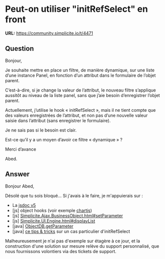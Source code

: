 # Peut-on utiliser "initRefSelect" en front

**URL:** https://community.simplicite.io/t/4471

## Question
Bonjour,

Je souhaite mettre en place un filtre, de manière dynamique, sur une liste d’une instance Panel, en fonction d’un attribut dans le formulaire de l’objet parent.

C’est-à-dire, si je change la valeur de l’attribut, le nouveau filtre s’applique aussitôt au niveau de la liste panel, sans que j’aie besoin d’enregistrer l’objet parent.

Actuellement, j’utilise le hook « initRefSelect », mais il ne tient compte que des valeurs enregistrées de l’attribut, et non pas d’une nouvelle valeur saisie dans l’attribut (sans enregistrer le formulaire).

Je ne sais pas si le besoin est clair.

Est-ce qu’il y a un moyen d’avoir ce filtre « dynamique » ?

Merci d’avance

Abed.

## Answer
Bonjour Abed, 

Désolé que tu sois bloqué... Si j'avais à le faire, je m'appuierais sur :

* La [jsdoc v5](https://docs.simplicite.io/5/jsdoc/)
* [js] object hooks (voir exemple [chartjs](https://community.simplicite.io/t/chart-usage-example/919))
* [js] [Simplicite.Ajax.BusinessObject.html#setParameter](https://docs.simplicite.io/5/jsdoc/Simplicite.Ajax.BusinessObject.html#setParameter)
* [js] [Simplicite.UI.Engine.html#displayList](https://docs.simplicite.io/5/jsdoc/Simplicite.UI.Engine.html#displayList)
* [java] [ObjectDB.getParameter](https://docs.simplicite.io/5/javadoc/com/simplicite/util/ObjectCore.html#getParameter(java.lang.String))
* [java] [ce tips & tricks](https://community.simplicite.io/t/how-to-make-an-optional-initrefselect/1374) sur un cas particulier d'initRefSelect

Malheureusement je n'ai pas d'exemple sur étagère à ce jour, et la construction d'une solution sur mesure relève du support personnalisé, que nous fournissons volontiers via des tickets de support.
